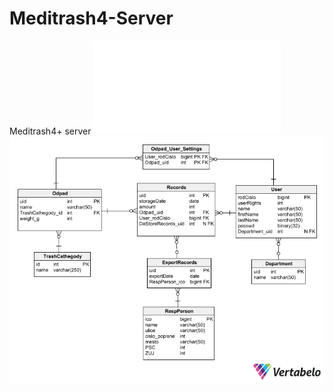 # Meditrash4-Server
Meditrash4+ server
![zadani](/Docs/meditrask4+Pro.pdf)
![link](/Docs/meditrask4+Pro-2022-01-09_15-59.png "Database Diagram")
